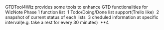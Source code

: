 GTDTool4Wiz
provides some tools to enhance GTD functionalities for WizNote
Phase 1 function list
 1 Todo/Doing/Done list support(Trello like)
 2 snapshot of current status of each lists
 3 cheduled information at specific interval(e.g. take a rest for every 30 minutes)
 **4  
